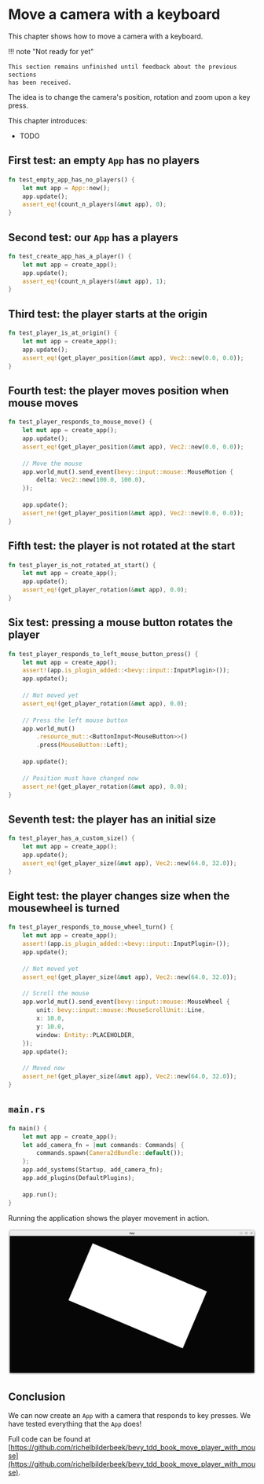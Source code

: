 # Move a camera with a keyboard

This chapter shows how to move a camera with a keyboard.

!!! note "Not ready for yet"

    This section remains unfinished until feedback about the previous sections
    has been received.

The idea is to change the camera's position, rotation and zoom upon a key press.

This chapter introduces:

- TODO

## First test: an empty `App` has no players

```rust
fn test_empty_app_has_no_players() {
    let mut app = App::new();
    app.update();
    assert_eq!(count_n_players(&mut app), 0);
}
```

## Second test: our `App` has a players

```rust
fn test_create_app_has_a_player() {
    let mut app = create_app();
    app.update();
    assert_eq!(count_n_players(&mut app), 1);
}
```

## Third test: the player starts at the origin

```rust
fn test_player_is_at_origin() {
    let mut app = create_app();
    app.update();
    assert_eq!(get_player_position(&mut app), Vec2::new(0.0, 0.0));
}

```

## Fourth test: the player moves position when mouse moves

```rust
fn test_player_responds_to_mouse_move() {
    let mut app = create_app();
    app.update();
    assert_eq!(get_player_position(&mut app), Vec2::new(0.0, 0.0));

    // Move the mouse
    app.world_mut().send_event(bevy::input::mouse::MouseMotion {
        delta: Vec2::new(100.0, 100.0),
    });

    app.update();
    assert_ne!(get_player_position(&mut app), Vec2::new(0.0, 0.0));
}
```

## Fifth test: the player is not rotated at the start

```rust
fn test_player_is_not_rotated_at_start() {
    let mut app = create_app();
    app.update();
    assert_eq!(get_player_rotation(&mut app), 0.0);
}
```

## Six test: pressing a mouse button rotates the player

```rust
fn test_player_responds_to_left_mouse_button_press() {
    let mut app = create_app();
    assert!(app.is_plugin_added::<bevy::input::InputPlugin>());
    app.update();

    // Not moved yet
    assert_eq!(get_player_rotation(&mut app), 0.0);

    // Press the left mouse button
    app.world_mut()
        .resource_mut::<ButtonInput<MouseButton>>()
        .press(MouseButton::Left);

    app.update();

    // Position must have changed now
    assert_ne!(get_player_rotation(&mut app), 0.0);
}
```

## Seventh test: the player has an initial size

```rust
fn test_player_has_a_custom_size() {
    let mut app = create_app();
    app.update();
    assert_eq!(get_player_size(&mut app), Vec2::new(64.0, 32.0));
}
```

## Eight test: the player changes size when the mousewheel is turned

```rust
fn test_player_responds_to_mouse_wheel_turn() {
    let mut app = create_app();
    assert!(app.is_plugin_added::<bevy::input::InputPlugin>());
    app.update();

    // Not moved yet
    assert_eq!(get_player_size(&mut app), Vec2::new(64.0, 32.0));

    // Scroll the mouse
    app.world_mut().send_event(bevy::input::mouse::MouseWheel {
        unit: bevy::input::mouse::MouseScrollUnit::Line,
        x: 10.0,
        y: 10.0,
        window: Entity::PLACEHOLDER,
    });
    app.update();

    // Moved now
    assert_ne!(get_player_size(&mut app), Vec2::new(64.0, 32.0));
}
```

## `main.rs`

```rust
fn main() {
    let mut app = create_app();
    let add_camera_fn = |mut commands: Commands| {
        commands.spawn(Camera2dBundle::default());
    };
    app.add_systems(Startup, add_camera_fn);
    app.add_plugins(DefaultPlugins);

    app.run();
}
```

Running the application shows the player movement in action.

![The App in action](move_player_with_mouse.png)

## Conclusion

We can now create an `App` with a camera that responds to key presses.
We have tested everything that the `App` does!

Full code can be found at [https://github.com/richelbilderbeek/bevy_tdd_book_move_player_with_mouse](https://github.com/richelbilderbeek/bevy_tdd_book_move_player_with_mouse).
